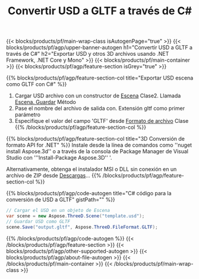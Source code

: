 ﻿---
title: Convertir USD a GLTF a través de C# 
description: Convertir USD y otros 3D archivos usando .NET API
url: /es/net/conversion/usd-to-gltf/
family: 3d
platformtag: net
feature: conversion
informat: USD
outformat: GLTF
otherformats: DRC GLTF FBX 3DS DAE RVM PDF JT 
---
{{< blocks/products/pf/main-wrap-class isAutogenPage="true" >}}
{{< blocks/products/pf/agp/upper-banner-autogen h1="Convertir USD a GLTF a través de C#" h2="Exportar USD y otros 3D archivos usando .NET Framework, .NET Core y Mono" >}}
{{< blocks/products/pf/main-container >}}
{{< blocks/products/pf/agp/feature-section isGrey="true" >}}

{{% blocks/products/pf/agp/feature-section-col title="Exportar USD escena como GLTF con C#" %}}
1. Cargar USD archivo con un constructor de [Escena](https://apireference.aspose.com/3d/net/aspose.threed/scene) Clase2. Llamada [Escena. Guardar](https://apireference.aspose.com/3d/net/aspose.threed/scene/methods/save/index) Método
3. Pase el nombre del archivo de salida con. Extensión gltf como primer parámetro
4. Especifique el valor del campo 'GLTF' desde [Formato de archivo](https://apireference.aspose.com/3d/net/aspose.threed/fileformat/fields/index) Clase
{{% /blocks/products/pf/agp/feature-section-col %}}

{{% blocks/products/pf/agp/feature-section-col title="3D Conversión de formato API for .NET" %}}
Instale desde la línea de comandos como ''nuget install Aspose.3d'' o a través de la consola de Package Manager de Visual Studio con '''Install-Package Aspose.3D'' '.

Alternativamente, obtenga el instalador MSI o DLL sin conexión en un archivo de ZIP desde [Descargas](https://downloads.aspose.com/3d/net)...
{{% /blocks/products/pf/agp/feature-section-col %}}

{{% blocks/products/pf/agp/code-autogen title="C# código para la conversión de USD a GLTF" gistPath="" %}}
```cs
// Cargar el USD en un objeto de Escena 
var scene = new Aspose.ThreeD.Scene("template.usd");
// Guardar USD como GLTF 
scene.Save("output.gltf", Aspose.ThreeD.FileFormat.GLTF);

```
{{% /blocks/products/pf/agp/code-autogen %}}
{{< /blocks/products/pf/agp/feature-section >}}
{{< blocks/products/pf/agp/other-supported-autogen >}}
{{< blocks/products/pf/agp/about-file-autogen >}}
{{< /blocks/products/pf/main-container >}}
{{< /blocks/products/pf/main-wrap-class >}}